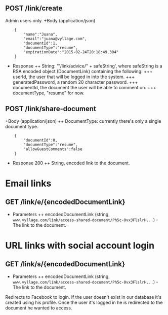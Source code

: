 ## POST /link/create 
Admin users only.
+Body (application/json)

```
	{
		"name":"Juana",
		"email":"juana@vyllage.com",
		"documentId":1,
		"documentType":"resume",
		"expirationDate":"2015-02-24T20:18:49.304"
	}
```

+ Response
++ String: '"/link/advice/" + safeString', where safeString is a RSA encoded object (DocumentLink) containing the following: 
+++ userId, the user that will be logged in into the system.
+++ generatedPassword, a random 20 character password.
+++ documentId, the document the user will be able to comment on.
+++ documentType, "resume" for now.

## POST /link/share-document 
+Body (application/json)
++ DocumentType: currently there's only a single document type.
```
	{
  		"documentId":0,
  		"documentType":"resume",
  		"allowGuestComments":false
	}
```
+ Response 200
++ String, encoded link to the document.

# Email links
## GET /link/e/{encodedDocumentLink}
+ Parameters
++ encodedDocumentLink (string, `www.vyllage.com/link/access-shared-document/Ph5c-0vx3FlslrH...`) - The link to the document.

# URL links with social account login
## GET /link/s/{encodedDocumentLink}
+ Parameters
++ encodedDocumentLink (string, `www.vyllage.com/link/access-shared-document/Ph5c-0vx3FlslrH...`) - The link to the document.

Redirects to Facebook to login. If the user doesn't exist in our database it's created using his profile.
Once the user it's logged in he is redirected to the document he wanted to access.

